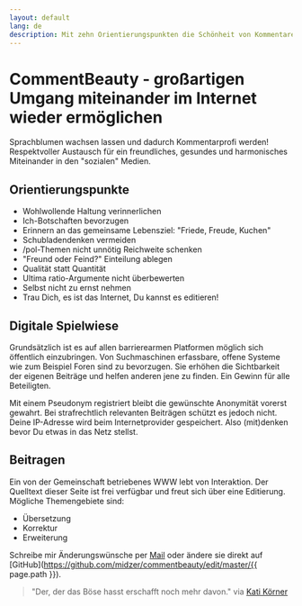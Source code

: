 ```yaml
---
layout: default
lang: de
description: Mit zehn Orientierungspunkten die Schönheit von Kommentaren neu entdecken
---
```

# CommentBeauty - großartigen Umgang miteinander im Internet wieder ermöglichen

Sprachblumen wachsen lassen und dadurch Kommentarprofi werden! Respektvoller Austausch für ein freundliches, gesundes und harmonisches Miteinander in den "sozialen" Medien.

## Orientierungspunkte

* Wohlwollende Haltung verinnerlichen
* Ich-Botschaften bevorzugen
* Erinnern an das gemeinsame Lebensziel: "Friede, Freude, Kuchen"
* Schubladendenken vermeiden
* /pol-Themen nicht unnötig Reichweite schenken
* "Freund oder Feind?" Einteilung ablegen
* Qualität statt Quantität
* Ultima ratio-Argumente nicht überbewerten
* Selbst nicht zu ernst nehmen
* Trau Dich, es ist das Internet, Du kannst es editieren!

## Digitale Spielwiese

Grundsätzlich ist es auf allen barrierearmen Platformen möglich sich öffentlich einzubringen. Von Suchmaschinen erfassbare, offene Systeme wie zum Beispiel Foren sind zu bevorzugen. Sie erhöhen die Sichtbarkeit der eigenen Beiträge und helfen anderen jene zu finden. Ein Gewinn für alle Beteiligten.

Mit einem Pseudonym registriert bleibt die gewünschte Anonymität vorerst gewahrt. Bei strafrechtlich relevanten Beiträgen schützt es jedoch nicht. Deine IP-Adresse wird beim Internetprovider gespeichert. Also (mit)denken bevor Du etwas in das Netz stellst.

## Beitragen

Ein von der Gemeinschaft betriebenes WWW lebt von Interaktion. Der Quelltext dieser Seite ist frei verfügbar und freut sich über eine Editierung. Mögliche Themengebiete sind:

* Übersetzung
* Korrektur
* Erweiterung

Schreibe mir Änderungswünsche per [Mail](https://midzer.de/contact) oder ändere sie direkt auf [GitHub](https://github.com/midzer/commentbeauty/edit/master/{{ page.path }}).

> "Der, der das Böse hasst erschafft noch mehr davon." via [Kati Körner](https://katikoerner.de/toxische-menschen/)
